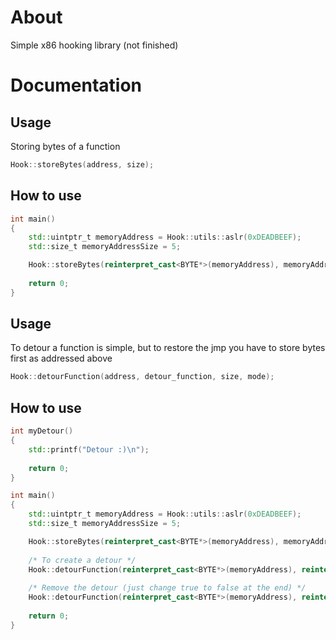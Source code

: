 # About
Simple x86 hooking library (not finished)
# Documentation
## Usage
Storing bytes of a function
```cpp
Hook::storeBytes(address, size);
```
## How to use
```cpp
int main()
{
    std::uintptr_t memoryAddress = Hook::utils::aslr(0xDEADBEEF);
    std::size_t memoryAddressSize = 5;

    Hook::storeBytes(reinterpret_cast<BYTE*>(memoryAddress), memoryAddressSize);
    
    return 0;
}
```
## Usage
To detour a function is simple, but to restore the jmp you have to store bytes first as addressed above
```cpp
Hook::detourFunction(address, detour_function, size, mode);
```
## How to use
```cpp
int myDetour()
{
    std::printf("Detour :)\n");
    
    return 0;
}

int main()
{
    std::uintptr_t memoryAddress = Hook::utils::aslr(0xDEADBEEF);
    std::size_t memoryAddressSize = 5;

    Hook::storeBytes(reinterpret_cast<BYTE*>(memoryAddress), memoryAddressSize);
    
    /* To create a detour */
    Hook::detourFunction(reinterpret_cast<BYTE*>(memoryAddress), reinterpret_cast<std::uint32_t>(myDetour), memoryAddressSize, true); 
    
    /* Remove the detour (just change true to false at the end) */
    Hook::detourFunction(reinterpret_cast<BYTE*>(memoryAddress), reinterpret_cast<std::uint32_t>(myDetour), memoryAddressSize, false); 
    
    return 0;
}
```
